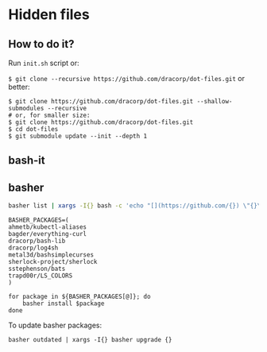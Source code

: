 Hidden files
============

## How to do it?

Run `init.sh` script or:

`$ git clone --recursive https://github.com/dracorp/dot-files.git`
or better:
```
$ git clone https://github.com/dracorp/dot-files.git --shallow-submodules --recursive
# or, for smaller size:
$ git clone https://github.com/dracorp/dot-files.git
$ cd dot-files
$ git submodule update --init --depth 1

```

## bash-it

## basher

```sh
basher list | xargs -I{} bash -c 'echo "[](https://github.com/{}) \"{}\""' > basher.md
```

```
BASHER_PACKAGES=(
ahmetb/kubectl-aliases
bagder/everything-curl
dracorp/bash-lib
dracorp/log4sh
metal3d/bashsimplecurses
sherlock-project/sherlock
sstephenson/bats
trapd00r/LS_COLORS
)

for package in ${BASHER_PACKAGES[@]}; do
    basher install $package
done
```

To update basher packages:

```basher outdated | xargs -I{} basher upgrade {}```
